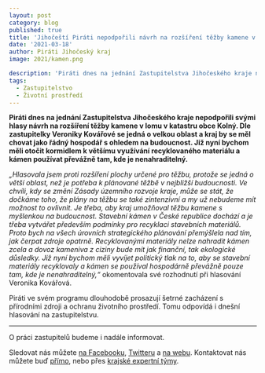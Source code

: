 ```yaml
---
layout: post
category: blog
published: true
title: 'Jihočeští Piráti nepodpořili návrh na rozšíření těžby kamene v lomu u obce Ševětín, kraj by se měl chovat jako dobrý hospodář a myslet do budoucnosti'
date: '2021-03-18'
author: Piráti Jihočeský kraj
image: 2021/kamen.png

description: 'Piráti dnes na jednání Zastupitelstva Jihočeského kraje nepodpořili svými hlasy návrh na rozšíření těžby kamene v lomu v katastru obce Kolný. Dle zastupitelky Veroniky Kovářové se jedná o velkou oblast a kraj by se měl chovat jako řádný hospodář s ohledem na budoucnost. Již nyní bychom měli otočit kormidlem k většímu využívání recyklovaného materiálu a kámen používat převážně tam, kde je nenahraditelný.'
tags:
  - Zastupitelstvo
  - Životní prostředí
---
```

**Piráti dnes na jednání Zastupitelstva Jihočeského kraje nepodpořili svými hlasy návrh na rozšíření těžby kamene v lomu v katastru obce Kolný. Dle zastupitelky Veroniky Kovářové se jedná o velkou oblast a 
kraj by se měl chovat jako řádný hospodář s ohledem na budoucnost. Již nyní bychom měli otočit kormidlem k většímu využívání recyklovaného materiálu a kámen používat převážně tam, kde je nenahraditelný.** 

*„Hlasovala jsem proti rozšíření plochy určené pro těžbu, protože se jedná o větší oblast, než je potřeba k plánované těžbě v nejbližší budoucnosti. Ve chvíli, kdy se změní Zásady územního rozvoje kraje, 
může se stát, že dočkáme toho, že plány na těžbu se také zintenzivní a my už nebudeme mít možnost to ovlivnit. Je třeba, aby kraj umožňoval těžbu kamene s myšlenkou na budoucnost. Stavební kámen v České 
republice dochází a je třeba vytvářet především podmínky pro recyklaci stavebních materiálů. Proto bych na všech úrovních strategického plánování přemýšlela nad tím, jak čerpat zdroje opatrně. 
Recyklovanými materiály nelze nahradit kámen zcela a dovoz kameniva z ciziny bude mít jak finanční, tak ekologické důsledky. Již nyní bychom měli vyvíjet politický tlak na to, aby se stavební 
materiály recyklovaly a kámen se používal hospodárně převážně pouze tam, kde je nenahraditelný,“* okomentovala své rozhodnutí při hlasování Veronika Kovářová.

Piráti ve svém programu dlouhodobě prosazují šetrné zacházení s přírodními zdroji a ochranu životního prostředí. Tomu odpovídá i dnešní hlasování na zastupitelstvu.




<hr>

O práci zastupitelů budeme i nadále informovat.

Sledovat nás můžete 
[na Facebooku](https://www.facebook.com/pirati.jck), 
[Twitteru](https://twitter.com/PiratiJcK) a 
[na webu](https://jihocesky.pirati.cz/). Kontaktovat nás můžete buď [přímo](https://jihocesky.pirati.cz/lide/), 
nebo přes [krajské expertní týmy](https://jihocesky.pirati.cz/pripoj-se/).
